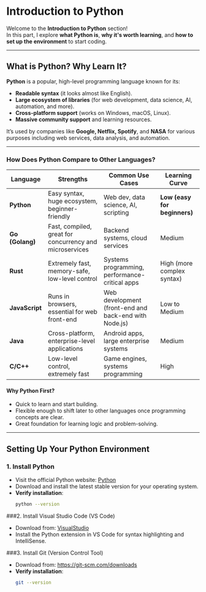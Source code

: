 # **Introduction to Python**

Welcome to the **Introduction to Python** section!  
In this part, I explore **what Python is**, **why it's worth learning**, and **how to set up the environment** to start coding.

---

## **What is Python? Why Learn It?**

**Python** is a popular, high-level programming language known for its:
- **Readable syntax** (it looks almost like English).
- **Large ecosystem of libraries** (for web development, data science, AI, automation, and more).
- **Cross-platform support** (works on Windows, macOS, Linux).
- **Massive community support** and learning resources.

It’s used by companies like **Google, Netflix, Spotify**, and **NASA** for various purposes including web services, data analysis, and automation.

---

### **How Does Python Compare to Other Languages?**

| **Language**  | **Strengths**                                     | **Common Use Cases**                     | **Learning Curve**        |
|--------------|---------------------------------------------------|-----------------------------------------|--------------------------|
| **Python**   | Easy syntax, huge ecosystem, beginner-friendly     | Web dev, data science, AI, scripting     | **Low (easy for beginners)** |
| **Go (Golang)** | Fast, compiled, great for concurrency and microservices | Backend systems, cloud services          | Medium                    |
| **Rust**     | Extremely fast, memory-safe, low-level control      | Systems programming, performance-critical apps | High (more complex syntax) |
| **JavaScript** | Runs in browsers, essential for web front-end     | Web development (front-end and back-end with Node.js) | Low to Medium           |
| **Java**     | Cross-platform, enterprise-level applications      | Android apps, large enterprise systems   | Medium                    |
| **C/C++**    | Low-level control, extremely fast                   | Game engines, systems programming        | High                      |

#### **Why Python First?**
- Quick to learn and start building.
- Flexible enough to shift later to other languages once programming concepts are clear.
- Great foundation for learning logic and problem-solving.

---

## **Setting Up Your Python Environment**

### 1. **Install Python**
- Visit the official Python website: [Python](https://www.python.org/downloads/)
- Download and install the latest stable version for your operating system.
- **Verify installation**:
  ```bash
  python --version

###2. Install Visual Studio Code (VS Code)
- Download from: [VisualStudio](https://code.visualstudio.com/)
- Install the Python extension in VS Code for syntax highlighting and IntelliSense.

###3. Install Git (Version Control Tool)
- Download from: https://git-scm.com/downloads
- **Verify installation**:
  ```bash
  git --version



  
